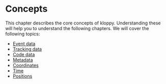# Concepts

This chapter describes the core concepts of kloppy.
Understanding these will help you to understand the following chapters.
We will cover the following topics:

- [Event data](./event-data/index.md)
- [Tracking data](./tracking-data/index.md)
- [Code data](./code-data/index.md)
- [Metadata](./metadata/index.md)
- [Coordinates](./coordinates/index.md)
- [Time](./time/index.md)
- [Positions](./positions/index.md)
